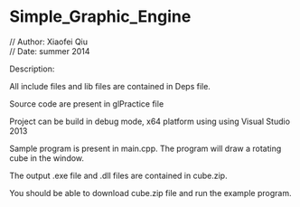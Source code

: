# Simple_Graphic_Engine


// Author: Xiaofei Qiu<br/>
// Date: summer 2014 <br/>

Description:<br/>

All include files and lib files are contained in Deps file. <br/>

Source code are present in glPractice file <br/>

Project can be build in debug mode, x64 platform using using Visual Studio 2013 <br/>

Sample program is present in main.cpp. The program will draw a rotating cube in the window. <br/>

The output .exe file and .dll files are contained in cube.zip.<br/>

You should be able to download cube.zip file and run the example program.<br/>









